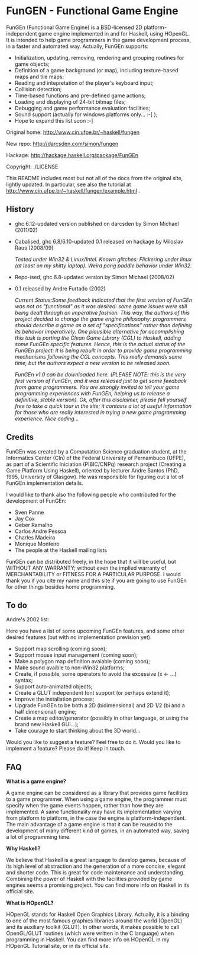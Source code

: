 # FunGEN - Functional Game Engine

FunGEn (Functional Game Engine) is a BSD-licensed 2D platform-independent
game engine implemented in and for Haskell, using HOpenGL. It is intended
to help game programmers in the game development process, in a faster and
automated way. Actually, FunGEn supports:

- Initialization, updating, removing, rendering and grouping routines for game objects;
- Definition of a game background (or map), including texture-based maps and tile maps;
- Reading and intepretation of the player's keyboard input;
- Collision detection;
- Time-based functions and pre-defined game actions;
- Loading and displaying of 24-bit bitmap files;
- Debugging and game performance evaluation facilities;
- Sound support (actually for windows platforms only... :-[ );
- Hope to expand this list soon :-]

Original home: http://www.cin.ufpe.br/~haskell/fungen

New repo:      http://darcsden.com/simon/fungen

Hackage:       http://hackage.haskell.org/package/FunGEn

Copyright:     ./LICENSE

This README includes most but not all of the docs from the original site, lightly updated.
In particular, see also the tutorial at http://www.cin.ufpe.br/~haskell/fungen/example.html .

## History

* ghc 6.12-updated version published on darcsden by Simon Michael (2011/02)

* Cabalised, ghc 6.8/6.10-updated 0.1 released on hackage by Miloslav Raus (2008/09)

    *Tested under Win32 & Linux/Intel. Known glitches: Flickering under
    linux (at least on my shitty laptop). Weird pong paddle behavior under
    Win32.*

* Repo-ised, ghc 6.8-updated version by Simon Michael (2008/02)

* 0.1 released by Andre Furtado (2002)

    *Current Status:Some feedback indicated that the first version of
    FunGEn was not as "functional" as it was desired: some game issues
    were still being dealt through an imperative fashion. This way, the
    authors of this project decided to change the game engine philosophy:
    programmers should describe a game as a set of "specifications" rather
    than defining its behavior imperatively. One plausible alternative for
    accomplishing this task is porting the Clean Game Library (CGL) to
    Haskell, adding some FunGEn specific features. Hence, this is the
    actual status of the FunGEn project: it is being rebuilt in order to
    provide game programming mechanisms following the CGL concepts. This
    really demands some time, but the authors expect a new version to be
    released soon.*

    *FunGEn v1.0 can be downloaded here. (PLEASE NOTE: this is the very
    first version of FunGEn, and it was released just to get some feedback
    from game programmers. You are strongly invited to tell your game
    programming experiences with FunGEn, helping us to release a
    definitive, stable version). Ok, after this disclaimer, please fell
    yourself free to take a quick tour in the site; it contains a lot of
    useful information for those who are really interested in trying a new
    game programming experience. Nice coding...*

## Credits

FunGEn was created by a Computation Science graduation student, at the
Informatics Center (CIn) of the Federal University of Pernambuco (UFPE),
as part of a Scientific Iniciation (PIBIC/CNPq) research project (Creating
a Game Platform Using Haskell), oriented by lecturer Andre Santos (PhD,
1995, University of Glasgow). He was responsible for figuring out a lot of
FunGEn implementation details.

I would like to thank also the following people who contributed for the development of FunGEn:

- Sven Panne
- Jay Cox
- Geber Ramalho
- Carlos Andre Pessoa
- Charles Madeira
- Monique Monteiro
- The people at the Haskell mailing lists

FunGEn can be distributed freely, in the hope that it will be useful, but
WITHOUT ANY WARRANTY; without even the implied warranty of MERCHANTABILITY
or FITNESS FOR A PARTICULAR PURPOSE. I would thank you if you cite my name
and this site if you are going to use FunGEn for other things besides home
programming.

## To do

Andre's 2002 list:

Here you have a list of some upcoming FunGEn features, and some other
desired features (but with no implementation prevision yet).

- Support map scrolling (coming soon);
- Support mouse input management (coming soon);
- Make a polygon map definition avaiable (coming soon);
- Make sound avaible to non-Win32 platforms;
- Create, if possible, some operators to avoid the excessive (x <- ...) syntax;
- Support auto-animated objects;
- Create a GLUT independent font support (or perhaps extend it);
- Improve the installation process;
- Upgrade FunGEn to be both a 2D (bidimensional) and 2D 1/2 (bi and a half dimensional) engine;
- Create a map editor/generator (possibly in other language, or using the brand new Haskell GUI...);
- Take courage to start thinking about the 3D world...

Would you like to suggest a feature? Feel free to do it. Would you like to
implement a feature? Please do it! Keep in touch.

## FAQ

**What is a game engine?**

A game engine can be considered as a library that provides game facilities
to a game programmer. When using a game engine, the programmer must
specify when the game events happen, rather than how they are
implemented. A same functionality may have its implementation varying from
platform to platform, in the case the engine is platform-independent. The
main advantage of a game engine is that it can be reused to the
development of many different kind of games, in an automated way, saving a
lot of programming time.

**Why Haskell?**

We believe that Haskell is a great language to develop games, because of
its high level of abstraction and the generation of a more concise,
elegant and shorter code. This is great for code maintenance and
understanding. Combining the power of Haskell with the facilities provided
by game engines seems a promising project. You can find more info on
Haskell in its official site.

**What is HOpenGL?**

HOpenGL stands for Haskell Open Graphics Library. Actually, it is a
binding to one of the most famous graphics libraries around the world
(OpenGL) and its auxiliary toolkit (GLUT). In other words, it makes
possible to call OpenGL/GLUT routines (which were written in the C
language) when programming in Haskell. You can find more info on HOpenGL
in my HOpenGL Tutorial site, or in its official site.

